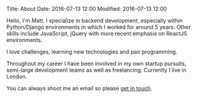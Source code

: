 Title: About
Date: 2016-07-13 12:00
Modified: 2016-07-13 12:00

Hello, I'm Matt. I specialize in backend development, especially within Python/Django environments in which I worked for around 5 years. Other skills include JavaScript, jQuery with more recent emphasis on ReactJS environments.

I love challenges, learning new technologies and pair programming.

Throughout my career I have been involved in my own startup pursuits, semi-large development teams as well as freelancing. Currently I live in London.

You can always shoot me an email so please [get in touch]({filename}contact.md).